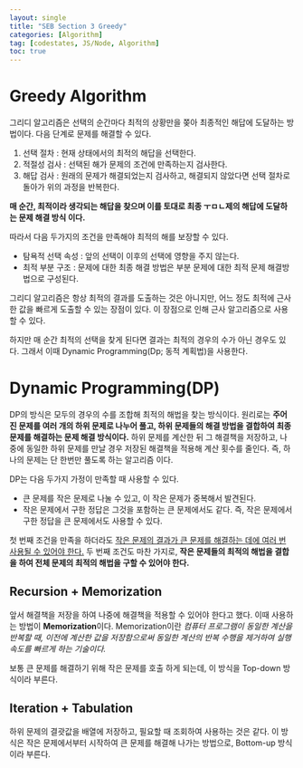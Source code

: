 ```yaml
---
layout: single
title: "SEB Section 3 Greedy"
categories: [Algorithm]
tag: [codestates, JS/Node, Algorithm]
toc: true
---
```


# Greedy Algorithm

그리디 알고리즘은 선택의 순간마다 최적의 상황만을 쫒아 최종적인 해답에 도달하는 방법이다. 다음 단계로 문제를 해결할 수 있다.

1. 선택 절차 : 현재 상태에서의 최적의 해답을 선택한다.
2. 적절성 검사 : 선택된 해가 문제의 조건에 만족하는지 검사한다.
3. 해답 검사 : 원래의 문제가 해결되었는지 검사하고, 해결되지 않았다면 선택 절차로 돌아가 위의 과정을 반복한다.

**매 순간, 최적이라 생각되는 해답을 찾으며 이를 토대로 최종 ㅜㅁㄴ제의 해답에 도달하는 문제 해결 방식 이다.**

따라서 다음 두가지의 조건을 만족해야 최적의 해를 보장할 수 있다.

- 탐욕적 선택 속성 : 앞의 선택이 이후의 선택에 영향을 주지 않는다.
- 최적 부분 구조 : 문제에 대한 최종 해결 방법은 부분 문제에 대한 최적 문제 해결방법으로 구성된다.

그리디 알고리즘은 항상 최적의 결과를 도출하는 것은 아니지만, 어느 정도 최적에 근사한 값을 빠르게 도출할 수 있는 장점이 있다. 이 장점으로 인해 근사 알고리즘으로 사용할 수 있다.

하지만 매 순간 최적의 선택을 찾게 된다면 결과는 최적의 경우의 수가 아닌 경우도 있다. 그래서 이때 Dynamic Programming(Dp; 동적 계획법)을 사용한다.

# Dynamic Programming(DP)

DP의 방식은 모두의 경우의 수를 조합해 최적의 해법을 찾는 방식이다. 원리로는 **주어진 문제를 여러 개의 하위 문제로 나누어 풀고, 하위 문제들의 해결 방법을 결합하여 최종 문제를 해결하는 문제 해결 방식이다.**
하위 문제를 계산한 뒤 그 해결책을 저장하고, 나중에 동일한 하위 문제를 만날 경우 저장된 해결책을 적용해 계산 횟수를 줄인다. 즉, 하나의 문제는 단 한번만 풀도록 하는 알고리즘 이다.

DP는 다음 두가지 가정이 만족할 때 사용할 수 있다.

- 큰 문제를 작은 문제로 나눌 수 있고, 이 작은 문제가 중복해서 발견된다.
- 작은 문제에서 구한 정답은 그것을 포함하는 큰 문제에서도 같다. 즉, 작은 문제에서 구한 정답을 큰 문제에서도 사용할 수 있다.

첫 번째 조건을 만족을 하더라도 <u>작은 문제의 결과가 큰 문제를 해결하는 데에 여러 번 사용될 수 있어야 한다.</u> 두 번째 조건도 마찬 가지로, **작은 문제들의 최적의 해법을 결합을 하여 전체 문제의 최적의 해법을 구할 수 있어야 한다.**

## Recursion + Memorization

앞서 해결책을 저장을 하여 나중에 해결책을 적용할 수 있어야 한다고 했다. 이때 사용하는 방법이 **Memorization**이다. Memorization이란 _컴퓨터 프로그램이 동일한 계산을 반복할 때, 이전에 계산한 값을 저장함으로써 동일한 계산의 반복 수행을 제거하여 실행 속도를 빠르게 하는 기술이다._

보통 큰 문제를 해결하기 위해 작은 문제를 호출 하게 되는데, 이 방식을 Top-down 방식이라 부른다.

## Iteration + Tabulation

하위 문제의 결괏값을 배열에 저장하고, 필요할 때 조회하여 사용하는 것은 같다. 이 방식은 작은 문제에서부터 시작하여 큰 문제를 해결해 나가는 방법으로, Bottom-up 방식이라 부른다.
